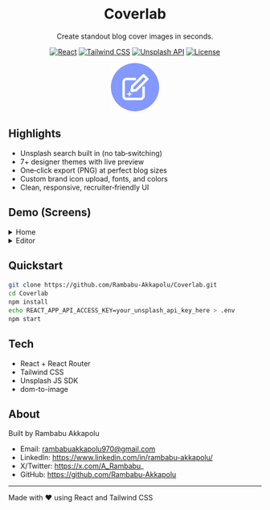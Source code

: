<div align="center">

# Coverlab

Create standout blog cover images in seconds.

[![React](https://img.shields.io/badge/React-16.13-blue?logo=react)](https://react.dev)
[![Tailwind CSS](https://img.shields.io/badge/Tailwind-3-06B6D4?logo=tailwindcss&logoColor=white)](https://tailwindcss.com)
[![Unsplash API](https://img.shields.io/badge/Unsplash-API-000000?logo=unsplash)](https://unsplash.com/developers)
[![License](https://img.shields.io/badge/Project-Showcase-success)](#)

<img src="public/logo.png" alt="Coverlab" width="96" />

</div>

## Highlights

- Unsplash search built in (no tab‑switching)
- 7+ designer themes with live preview
- One‑click export (PNG) at perfect blog sizes
- Custom brand icon upload, fonts, and colors
- Clean, responsive, recruiter‑friendly UI

## Demo (Screens)

<details>
<summary>Home</summary>

![Home](src/assets/images/cover1.webp)

</details>

<details>
<summary>Editor</summary>

![Editor](src/assets/images/cover2.webp)

</details>

## Quickstart

```bash
git clone https://github.com/Rambabu-Akkapolu/Coverlab.git
cd Coverlab
npm install
echo REACT_APP_API_ACCESS_KEY=your_unsplash_api_key_here > .env
npm start
```

## Tech

- React + React Router
- Tailwind CSS
- Unsplash JS SDK
- dom-to-image

## About

Built by Rambabu Akkapolu

- Email: rambabuakkapolu970@gmail.com  
- LinkedIn: https://www.linkedin.com/in/rambabu-akkapolu/  
- X/Twitter: https://x.com/A_Rambabu_  
- GitHub: https://github.com/Rambabu-Akkapolu

---

Made with ❤️ using React and Tailwind CSS
